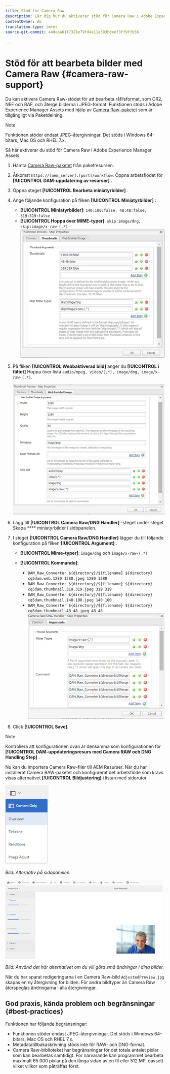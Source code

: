 ```yaml
---
title: Stöd för Camera Raw
description: Lär dig hur du aktiverar stöd för Camera Raw i Adobe Experience Manager Assets.
contentOwner: AG
translation-type: tm+mt
source-git-commit: 44daaa61f7328e79fd4e11a503b0eef3ff9ffb56

---
```



# Stöd för att bearbeta bilder med Camera Raw {#camera-raw-support}

Du kan aktivera Camera Raw-stödet för att bearbeta råfilsformat, som CR2, NEF och RAF, och återge bilderna i JPEG-format. Funktionen stöds i Adobe Experience Manager Assets med hjälp av [Camera Raw-paketet](https://www.adobeaemcloud.com/content/marketplace/marketplaceProxy.html?packagePath=/content/companies/public/adobe/packages/aem630/product/assets/aem-assets-cameraraw-pkg) som är tillgängligt via Paketdelning.

>[!NOTE]
>
>Funktionen stöder endast JPEG-återgivningar. Det stöds i Windows 64-bitars, Mac OS och RHEL 7.x.

Så här aktiverar du stöd för Camera Raw i Adobe Experience Manager Assets:

1. Hämta [Camera Raw-paketet](https://www.adobeaemcloud.com/content/marketplace/marketplaceProxy.html?packagePath=/content/companies/public/adobe/packages/aem630/product/assets/aem-assets-cameraraw-pkg) från paketresursen.
1. Åtkomst `https://[aem_server]:[port]/workflow`. Öppna arbetsflödet för **[!UICONTROL DAM-uppdatering av resurser]** .
1. Öppna steget **[!UICONTROL Bearbeta miniatyrbilder]** .
1. Ange följande konfiguration på fliken **[!UICONTROL Miniatyrbilder]** :

   * **[!UICONTROL Miniatyrbilder]**: `140:100:false, 48:48:false, 319:319:false`
   * **[!UICONTROL Hoppa över MIME-typer]**: `skip:image/dng, skip:image/x-raw-(.*)`
   ![chlimage_1-128](assets/chlimage_1-334.png)

1. På fliken **[!UICONTROL Webbaktiverad bild]** anger du **[!UICONTROL i fältet]** Hoppa över lista `audio/mpeg, video/(.*), image/dng, image/x-raw-(.*)`.

   ![chlimage_1-129](assets/chlimage_1-335.png)

1. Lägg till **[!UICONTROL Camera Raw/DNG Handler]** -steget under steget Skapa **** miniatyrbilder i sidopanelen.
1. I steget **[!UICONTROL Camera Raw/DNG Handler]** lägger du till följande konfiguration på fliken **[!UICONTROL Argument]** :

   * **[!UICONTROL Mime-typer]**: `image/dng` och `image/x-raw-(.*)`
   * **[!UICONTROL Kommando]**:

      * `DAM_Raw_Converter ${directory}/${filename} ${directory} cq5dam.web.1280.1280.jpeg 1280 1280`
      * `DAM_Raw_Converter ${directory}/${filename} ${directory} cq5dam.thumbnail.319.319.jpeg 319 319`
      * `DAM_Raw_Converter ${directory}/${filename} ${directory} cq5dam.thumbnail.140.100.jpeg 140 100`
      * `DAM_Raw_Converter ${directory}/${filename} ${directory} cq5dam.thumbnail.48.48.jpeg 48 48`
   ![chlimage_1-130](assets/chlimage_1-336.png)

1. Click **[!UICONTROL Save]**.

>[!NOTE]
>
>Kontrollera att konfigurationen ovan är densamma som konfigurationen för **[!UICONTROL DAM-uppdateringsresurs med Camera RAW och DNG Handling Step]** .

Nu kan du importera Camera Raw-filer till AEM Resurser. När du har installerat Camera RAW-paketet och konfigurerat det arbetsflöde som krävs visas alternativet **[!UICONTROL Bildjustering]** i listan med sidorutor.

![chlimage_1-135](assets/chlimage_1-337.png)

*Bild: Alternativ på sidopanelen.*

![chlimage_1-132](assets/chlimage_1-338.png)

*Bild: Använd det här alternativet om du vill göra små ändringar i dina bilder.*

När du har sparat redigeringarna i en Camera Raw-bild `AdjustedPreview.jpg` skapas en ny återgivning för bilden. För andra bildtyper än Camera Raw återspeglas ändringarna i alla återgivningar.

## God praxis, kända problem och begränsningar {#best-practices}

Funktionen har följande begränsningar:

* Funktionen stöder endast JPEG-återgivningar. Det stöds i Windows 64-bitars, Mac OS och RHEL 7.x.
* Metadatatillbakaskrivning stöds inte för RAW- och DNG-format.
* Camera Raw-biblioteket har begränsningar för det totala antalet pixlar som kan bearbetas samtidigt. För närvarande kan programmet bearbeta maximalt 65 000 pixlar på den långa sidan av en fil eller 512 MP, oavsett vilket villkor som påträffas först.
